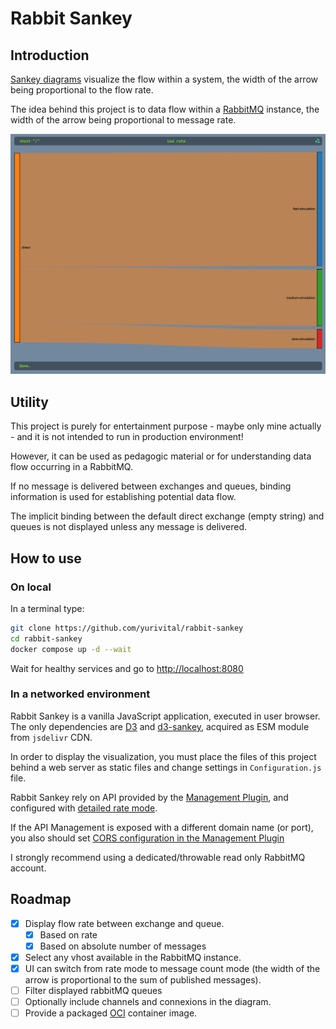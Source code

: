 # Rabbit Sankey

## Introduction

[Sankey diagrams](https://en.wikipedia.org/wiki/Sankey_diagram) visualize the flow within a system, the width of
the arrow being proportional to the flow rate.

The idea behind this project is to <visualize> data flow within a [RabbitMQ](https://www.rabbitmq.com/) instance, the
width of the arrow being
proportional to message rate.

![Screenshot](doc/screenshot.png)

## Utility

This project is purely for entertainment purpose - maybe only mine actually - and it is not intended to run in
production environment!

However, it can be used as pedagogic material or for understanding data flow occurring in a RabbitMQ.

If no message is delivered between exchanges and queues, binding information is used for establishing potential data
flow.

The implicit binding between the default direct exchange (empty string) and queues is not displayed unless any message
is delivered.

## How to use

### On local

In a terminal type:

```bash
git clone https://github.com/yurivital/rabbit-sankey
cd rabbit-sankey
docker compose up -d --wait
```

Wait for healthy services and go to [http://localhost:8080](http://localhost:8080)

### In a networked environment

Rabbit Sankey is a vanilla JavaScript application, executed in user browser. The only dependencies
are [D3](https://d3js.org/) and [d3-sankey](https://github.com/d3/d3-sankey), acquired as ESM module from `jsdelivr`
CDN.

In order to display the visualization, you must place the files of this project behind a web server as static files and
change settings in `Configuration.js` file.

Rabbit Sankey rely on API provided by the [Management Plugin](https://www.rabbitmq.com/docs/management), and configured
with [detailed rate mode](https://www.rabbitmq.com/docs/management#rates-mode).

If the API Management is exposed with a different domain name (or port), you also should
set [CORS configuration in the Management Plugin](https://www.rabbitmq.com/docs/management#cors)

I strongly recommend using a dedicated/throwable read only RabbitMQ account.

## Roadmap

- [X] Display flow rate between exchange and queue.
    - [X] Based on rate
    - [X] Based on absolute number of messages
- [X] Select any vhost available in the RabbitMQ instance.
- [X] UI can switch from rate mode to message count mode (the width of the arrow is proportional to the sum of published
  messages).
- [ ] Filter displayed rabbitMQ queues
- [ ] Optionally include channels and connexions in the diagram.
- [ ] Provide a packaged [OCI](https://github.com/opencontainers/image-spec) container image.
